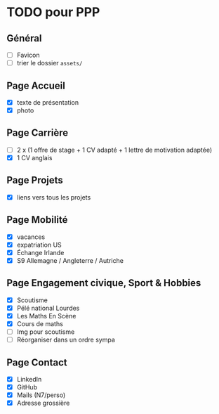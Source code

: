 # TODO pour PPP

## Général

- [ ] Favicon
- [ ] trier le dossier `assets/`

## Page Accueil

- [X] texte de présentation
- [X] photo

## Page Carrière

- [ ] 2 x (1 offre de stage + 1 CV adapté + 1 lettre de motivation adaptée)
- [X] 1 CV anglais

## Page Projets

- [X] liens vers tous les projets

## Page Mobilité

- [X] vacances
- [X] expatriation US
- [X] Échange Irlande
- [X] S9 Allemagne / Angleterre / Autriche

## Page Engagement civique, Sport & Hobbies

- [X] Scoutisme
- [X] Pélé national Lourdes
- [X] Les Maths En Scène
- [X] Cours de maths
- [ ] Img pour scoutisme
- [ ] Réorganiser dans un ordre sympa

## Page Contact

- [X] LinkedIn
- [X] GitHub
- [X] Mails (N7/perso)
- [X] Adresse grossière
